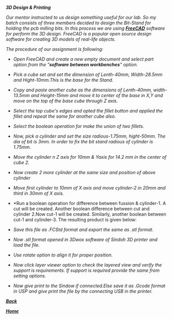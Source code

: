 ***3D Design & Printing***  

*Our mentor instructed to us design something useful for our lab. So my batch consists of three members decided to design the Bit-Stand for holding the pcb milling bits. In this process we are using [**FreeCAD**](https://www.freecadweb.org/) software for perform the 3D design. FreeCAD is a popular open source design software for creating 3D models of real-life objects.* 

*The procedure of our assignment is following:*  
- *Open FreeCAD and create a new empty document and select part option from the "**software between workbenches**" option.*
- *Pick a cube set and set the dimension of Lenth-40mm, Width-28.5mm and Hight-10mm.This is the base for the Stand.*
- *Copy and paste another cube as the dimensions of Lenth-40mm, width-13.5mm and Height-15mm and move it to center of the base in X,Y and move on the top of the base cube through Z axis.*
- *Select the top cube's edges and opted the fillet button and applied the fillet and repeat the same for another cube also.*
- *Select the boolean operation for make the union of two fillets.*
- *Now, pick a cylinder and set the size radious-1.75mm, hight-50mm. The dia of bit is 3mm. In order to fix the bit stand radious of cylinder is 1.75mm.*
- *Move the cylinder n Z axis for 10mm & Yaxis for 14.2 mm in the center of cube 2.*
- *Now create 2 more cylinder at the same size and position of above cylinder*
- *Move first cylinder to 10mm of X axis and move cylinder-2 in 20mm and third in 30mm of X axis.*
- *Run a boolean operation for difference between fussion & cylinder-1. A cut will be created. Another boolean difference between cut and cylinder 2.Now cut-1 will be created. Similarly, another boolean between cut-1 and cylinder-3. The resulting product is given below:

- *Save this file as .FCStd format and export the same as .stl format.*
- *Now .stl format opened in 3Dwox software of Sindoh 3D printer and load the file.*
- *Use rotate option to align it for proper position.*
- *Now click layer viewer option to check the layered view and verify the support is requirements. If support is required provide the same from setting options.*
- *Now give print to the Sindow if connected.Else save it as .Gcode format in USP and give print the file by the connecting USB in the printer.*

[***Back***](/md-files/fabzero-docs.md)  

[***Home***](/README.md)

